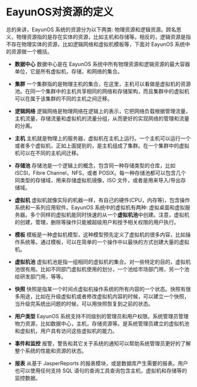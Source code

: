# EayunOS对资源的定义

总的来讲，EayunOS 系统的资源分为以下两类:
物理资源和逻辑资源。顾名思义，物理资源指的是存在实体的资源，比如主机和存储等。相反的，逻辑资源是指不存在物理实体的资源，比如逻辑网络和虚拟机模板等，下面对
EayunOS 系统中的资源做一个概括。

-   **数据中心** 数据中心是在 EayunOS
    系统中所有物理资源和逻辑资源的最大容器单位，它是所有虚拟机，存储，和网络的集合。

-   **集群**
    一个集群指的是物理主机的集合，在这里，主机可以看做是虚拟机的资源池。在同一个集群中的主机共享相同的网络和存储架构，而且集群中的虚拟机可以在属于该集群的不同的主机之间迁移。

-   **逻辑网络**
    逻辑网络是物理网络在逻辑上的表示，它把网络负载根据管理流量，主机流量，存储流量和虚拟机的流量分组，从而更好的实现网络的管理和流量的分离。

-   **主机**
    主机就是物理上的服务器，虚拟机在主机上运行。一个主机可以运行一个或者多个虚拟机，正如上面提到的，是主机组成了集群。在一个集群中的虚拟机可以在不同的主机间迁移。

-   **存储池** 存储池是一个逻辑上的概念，包含同一种存储类型的仓库，比如
    iSCSI，Fibre Channel，NFS，或者
    POSIX。每一种存储池都可以包含几个同类型的存储域，用来存储虚拟机镜像，ISO
    文件，或者是用来导入/导出存储域。

-   **虚拟机**
    虚拟机就像实际的机器一样，有自己的硬件(CPU，内存等)，包含操作系统和一系列应用软件。EayunOS
    系统中的虚拟机有两种:
    虚拟桌面和虚拟服务器。多个同样的虚拟机能同时快速的从一个**虚拟机池**中创建。注意，虚拟机的创建，管理，删除等操作只能被超级用户和授予相关权限的用户执行。

-   **模板**
    模板是一种虚拟机模型，这种模型预先定义了虚拟机的很多内容，比如操作系统等。通过模板，可以在简单的一个操作中以最快的方式创建大量的虚拟机。

-   **虚拟机池**
    虚拟机池是指一组相同的虚拟机的集合。对一些特定的目的，虚拟机池很有用。比如不同部门虚拟机使用的划分，一个池给市场部门用，另一个池给研发部门用，等等。

-   **快照**
    快照是指某一个时间点虚拟机操作系统的所有内容的一个状态。快照有很多用途，比如在升级虚拟机或者修改虚拟机内容的时候，可以建立一个快照，当升级完系统出问题的时候，可以用快照恢复到之前的状态。

-   **用户类型** EayunOS
    系统支持不同级别的管理员和用户权限。系统管理员管理物力资源，比如数据中心，主机，存储资源等。是系统管理员建立的虚拟机池和虚拟机，用户具有访问这些虚拟机的能力。

-   **事件和监控**
    报警，警告和其它关于系统的通知可以帮助系统管理员更好的了解整个系统的性能和资源的状态。

-   **报表** 从基于 JasperReports
    的报表模块，或是数据库产生需要的报表。用户也可以使用任何支持 SQL
    语句的查询工具查询包含主机，虚拟机和存储等的监控数据。
